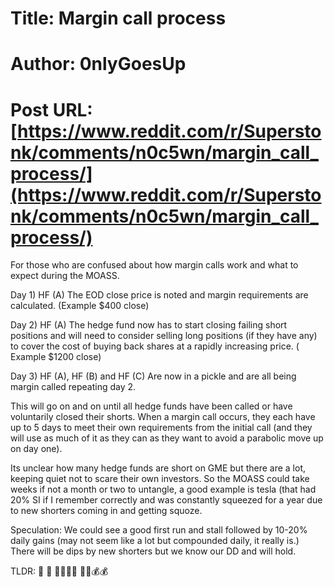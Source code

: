 # Title: Margin call process
# Author: 0nlyGoesUp
# Post URL: [https://www.reddit.com/r/Superstonk/comments/n0c5wn/margin_call_process/](https://www.reddit.com/r/Superstonk/comments/n0c5wn/margin_call_process/)


For those who are confused about how margin calls work and what to expect during the MOASS.

Day 1) 
   HF (A) The EOD close price is noted and margin requirements are calculated. (Example $400 close)

Day 2) 
   HF (A)
      The hedge fund now has to start closing failing short positions and will need to consider selling long positions (if they have any) to cover the cost of buying back shares at a rapidly increasing price. ( Example $1200 close)

Day 3)
   HF (A), HF (B) and HF (C)
   Are now in a pickle and are all being margin called repeating day 2.


This will go on and on until all hedge funds have been called or have voluntarily closed their shorts. When a margin call occurs, they each have up to 5 days to meet their own requirements from the initial call (and they will use as much of it as they can as they want to avoid a parabolic move up on day one).

Its unclear how many hedge funds are short on GME but there are a lot, keeping quiet not to scare their own investors. So the MOASS could take weeks if not a  month or two to untangle, a good example is tesla (that had 20% SI if I remember correctly and was constantly squeezed for a year due to new shorters coming in and getting squoze. 


Speculation: We could see a good first run and stall followed by 10-20% daily gains (may not seem like a lot but compounded daily, it really is.) There will be dips by new shorters but we know our DD and will hold. 

TLDR: 🚀 🚀 🦍🦍🐜🐜 🎢🚀💰💰